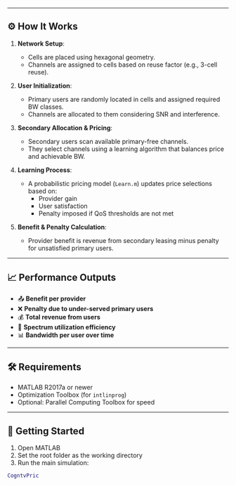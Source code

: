 
---

## ⚙️ How It Works

1. **Network Setup**:
   - Cells are placed using hexagonal geometry.
   - Channels are assigned to cells based on reuse factor (e.g., 3-cell reuse).

2. **User Initialization**:
   - Primary users are randomly located in cells and assigned required BW classes.
   - Channels are allocated to them considering SNR and interference.

3. **Secondary Allocation & Pricing**:
   - Secondary users scan available primary-free channels.
   - They select channels using a learning algorithm that balances price and achievable BW.

4. **Learning Process**:
   - A probabilistic pricing model (`Learn.m`) updates price selections based on:
     - Provider gain
     - User satisfaction
     - Penalty imposed if QoS thresholds are not met

5. **Benefit & Penalty Calculation**:
   - Provider benefit is revenue from secondary leasing minus penalty for unsatisfied primary users.

---

## 📈 Performance Outputs

- 📤 **Benefit per provider**
- ❌ **Penalty due to under-served primary users**
- 💰 **Total revenue from users**
- 📶 **Spectrum utilization efficiency**
- 📊 **Bandwidth per user over time**

---

## 🛠 Requirements

- MATLAB R2017a or newer
- Optimization Toolbox (for `intlinprog`)
- Optional: Parallel Computing Toolbox for speed

---

## 🚀 Getting Started

1. Open MATLAB
2. Set the root folder as the working directory
3. Run the main simulation:
```matlab
CogntvPric
